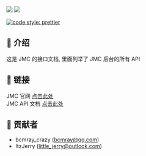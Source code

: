 <img src="https://img.shields.io/badge/API%20Version-1.2.6-brightgreen?style=flat-square" />
<img src="https://img.shields.io/badge/framework-apidoc-blueviolet?style=flat-square" />

[![code style: prettier](https://img.shields.io/badge/code_style-prettier-ff69b4.svg?style=flat-square)](https://github.com/prettier/prettier)

## 🔮 介绍

这是 JMC 的接口文档, 里面列举了 JMC 后台的所有 API

## 🔗 链接

JMC 官网 [点击此处](http://www.jerrymc.cn:1200/)  
JMC API 文档 [点击此处](http://www.jerrymc.cn:930/)

## 🌟 贡献者

-   bcmray_crazy (bcmray@qq.com)
-   ItzJerry (little_jerry@outlook.com)
